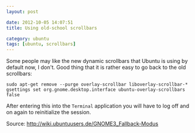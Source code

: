 ```yaml
---
layout: post

date: 2012-10-05 14:07:51
title: Using old-school scrollbars

category: ubuntu
tags: [ubuntu, scrollbars]
---
```

Some people may like the new dynamic scrollbars that Ubuntu is using by default now, I don't. Good thing that it is rather easy to go back to the old scrollbars:

    sudo apt-get remove --purge overlay-scrollbar liboverlay-scrollbar-*
    gsettings set org.gnome.desktop.interface ubuntu-overlay-scrollbars false

After entering this into the `Terminal` application you will have to log off and on again to reinitialize the session.

Source: <http://wiki.ubuntuusers.de/GNOME3_Fallback-Modus>

